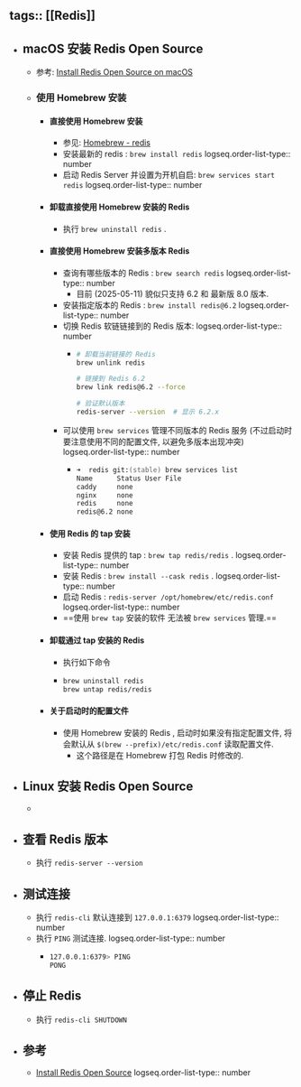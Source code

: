 tags:: [[Redis]]
---

- ## macOS 安装 Redis Open Source
	- 参考: [Install Redis Open Source on macOS](https://redis.io/docs/latest/operate/oss_and_stack/install/install-stack/homebrew/)
	- ### 使用 Homebrew 安装
		- #### 直接使用 Homebrew 安装
			- 参见: [Homebrew - redis](https://formulae.brew.sh/formula/redis)
			- 安装最新的 redis : `brew install redis`
			  logseq.order-list-type:: number
			- 启动 Redis Server 并设置为开机自启: `brew services start redis`
			  logseq.order-list-type:: number
		- #### 卸载直接使用 Homebrew 安装的 Redis
			- 执行 `brew uninstall redis` .
		- #### 直接使用 Homebrew 安装多版本 Redis
			- 查询有哪些版本的 Redis : `brew search redis`
			  logseq.order-list-type:: number
				- 目前 (2025-05-11) 貌似只支持 6.2 和 最新版 8.0 版本.
			- 安装指定版本的 Redis : `brew install redis@6.2`
			  logseq.order-list-type:: number
			- 切换 Redis 软链链接到的 Redis 版本: 
			  logseq.order-list-type:: number
				- ``` zsh
				  # 卸载当前链接的 Redis
				  brew unlink redis
				  
				  # 链接到 Redis 6.2
				  brew link redis@6.2 --force
				  
				  # 验证默认版本
				  redis-server --version  # 显示 6.2.x
				  ```
			- 可以使用 `brew services` 管理不同版本的  Redis 服务 (不过启动时要注意使用不同的配置文件, 以避免多版本出现冲突)
			  logseq.order-list-type:: number
				- ``` zsh
				  ➜  redis git:(stable) brew services list
				  Name      Status User File
				  caddy     none        
				  nginx     none        
				  redis     none        
				  redis@6.2 none  
				  ```
		- #### 使用 Redis 的 tap 安装
			- 安装 Redis 提供的 tap : `brew tap redis/redis` .
			  logseq.order-list-type:: number
			- 安装 Redis : `brew install --cask redis` .
			  logseq.order-list-type:: number
			- 启动 Redis : `redis-server /opt/homebrew/etc/redis.conf`
			  logseq.order-list-type:: number
			- ==使用 `brew tap` 安装的软件 无法被 `brew services` 管理.==
		- #### 卸载通过 tap 安装的 Redis
			- 执行如下命令
			- ``` zsh
			  brew uninstall redis
			  brew untap redis/redis
			  ```
		- #### 关于启动时的配置文件
			- 使用 Homebrew 安装的 Redis , 启动时如果没有指定配置文件, 将会默认从 `$(brew --prefix)/etc/redis.conf` 读取配置文件.
				- 这个路径是在 Homebrew 打包 Redis 时修改的.
- ## Linux 安装 Redis Open Source
	-
- ## 查看 Redis 版本
	- 执行 `redis-server --version`
- ## 测试连接
	- 执行 `redis-cli` 默认连接到 `127.0.0.1:6379`
	  logseq.order-list-type:: number
	- 执行 `PING` 测试连接.
	  logseq.order-list-type:: number
		- ``` zsh
		  127.0.0.1:6379> PING
		  PONG
		  ```
- ## 停止 Redis
	- 执行 `redis-cli SHUTDOWN`
- ## 参考
	- [Install Redis Open Source](https://redis.io/docs/latest/operate/oss_and_stack/install/install-stack/)
	  logseq.order-list-type:: number